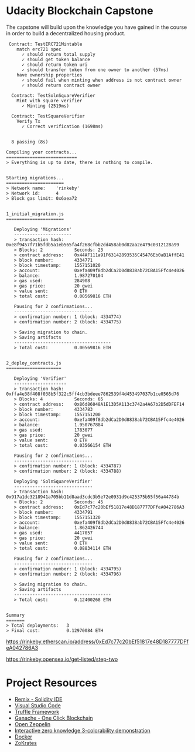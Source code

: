 # Udacity Blockchain Capstone

The capstone will build upon the knowledge you have gained in the course in order to build a decentralized housing product. 

```
 Contract: TestERC721Mintable
    match erc721 spec
      ✓ should return total supply
      ✓ should get token balance
      ✓ should return token uri
      ✓ should transfer token from one owner to another (57ms)
    have ownership properties
      ✓ should fail when minting when address is not contract owner
      ✓ should return contract owner

  Contract: TestSolnSquareVerifier
    Mint with square verifier
      ✓ Minting (2519ms)

  Contract: TestSquareVerifier
    Verify Tx
      ✓ Correct verification (1698ms)


  8 passing (8s)
```





```
Compiling your contracts...
===========================
> Everything is up to date, there is nothing to compile.


Starting migrations...
======================
> Network name:    'rinkeby'
> Network id:      4
> Block gas limit: 0x6aea72


1_initial_migration.js
======================

   Deploying 'Migrations'
   ----------------------
   > transaction hash:    0xe8f9457f71b5fdb5a1eb565fa4f268cfbb2dd458ab0d82aa2e479c0312128a99
   > Blocks: 2            Seconds: 23
   > contract address:    0x44AF111a91F63142893535C45476Eb0aB1AffE41
   > block number:        4334771
   > block timestamp:     1557151020
   > account:             0xefa409f8db2dCa2D0d8838ab72CBA15Ffc4e4026
   > balance:             1.987270104
   > gas used:            284908
   > gas price:           20 gwei
   > value sent:          0 ETH
   > total cost:          0.00569816 ETH

   Pausing for 2 confirmations...
   ------------------------------
   > confirmation number: 1 (block: 4334774)
   > confirmation number: 2 (block: 4334775)

   > Saving migration to chain.
   > Saving artifacts
   -------------------------------------
   > Total cost:          0.00569816 ETH


2_deploy_contracts.js
=====================

   Deploying 'Verifier'
   --------------------
   > transaction hash:    0xffa4e38f408f038b5f322c5ff4cb3bdeee7862539f4d453497037b1ce0565d76
   > Blocks: 4            Seconds: 65
   > contract address:    0x86d86048A1E13D5A113c3742a4A67b2D5dDFEF14
   > block number:        4334783
   > block timestamp:     1557151200
   > account:             0xefa409f8db2dCa2D0d8838ab72CBA15Ffc4e4026
   > balance:             1.950767884
   > gas used:            1783077
   > gas price:           20 gwei
   > value sent:          0 ETH
   > total cost:          0.03566154 ETH

   Pausing for 2 confirmations...
   ------------------------------
   > confirmation number: 1 (block: 4334787)
   > confirmation number: 2 (block: 4334788)

   Deploying 'SolnSquareVerifier'
   ------------------------------
   > transaction hash:    0x917a1dc3218941a705bb11d8aad3cdc3b5e72e0931d9c425375b55f56a44784b
   > Blocks: 2            Seconds: 45
   > contract address:    0xEd7c77c20bEf51817e48D187777DFfeA042786A3
   > block number:        4334791
   > block timestamp:     1557151320
   > account:             0xefa409f8db2dCa2D0d8838ab72CBA15Ffc4e4026
   > balance:             1.862426744
   > gas used:            4417057
   > gas price:           20 gwei
   > value sent:          0 ETH
   > total cost:          0.08834114 ETH

   Pausing for 2 confirmations...
   ------------------------------
   > confirmation number: 1 (block: 4334795)
   > confirmation number: 2 (block: 4334796)

   > Saving migration to chain.
   > Saving artifacts
   -------------------------------------
   > Total cost:          0.12400268 ETH


Summary
=======
> Total deployments:   3
> Final cost:          0.12970084 ETH
```







https://rinkeby.etherscan.io/address/0xEd7c77c20bEf51817e48D187777DFfeA042786A3









https://rinkeby.opensea.io/get-listed/step-two











# Project Resources

* [Remix - Solidity IDE](https://remix.ethereum.org/)
* [Visual Studio Code](https://code.visualstudio.com/)
* [Truffle Framework](https://truffleframework.com/)
* [Ganache - One Click Blockchain](https://truffleframework.com/ganache)
* [Open Zeppelin ](https://openzeppelin.org/)
* [Interactive zero knowledge 3-colorability demonstration](http://web.mit.edu/~ezyang/Public/graph/svg.html)
* [Docker](https://docs.docker.com/install/)
* [ZoKrates](https://github.com/Zokrates/ZoKrates)







```

```

